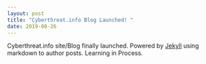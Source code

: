 ```yaml
---
layout: post
title: "Cyberthreat.info Blog Launched! "
date: 2019-08-26
---
```


Cyberthreat.info site/Blog finally launched. Powered by [Jekyll](http://jekyllrb.com) using markdown to author posts. Learning in Process.
